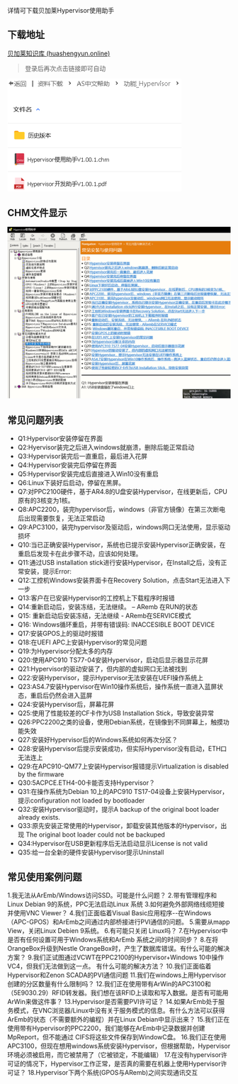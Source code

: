 详情可下载贝加莱Hypervisor使用助手

## 下载地址
[贝加莱知识库 (huashengyun.online)](https://brtechs.huashengyun.online/index.php?mod=bjl&do=file&gid=19#group&do=file&gid=19&fid=2855)
> 登录后再次点击链接即可自动

![](FILES/017Hypervisor安装与使用问题/image-20230221144345725.png)

## CHM文件显示
![](FILES/017Hypervisor安装与使用问题/image-20230221143845910.png)

## 常见问题列表
- Q1:Hypervisor安装停留在界面
- Q2:Hyervisor装完之后进入windows就崩溃，删除后能正常启动
- Q3:Hypervisor装完后一直重启，最后进入花屏
- Q4:Hypervisor安装完后停留在界面
- Q5:Hypervisor安装完成后直接进入Win10没有重启
- Q6:Linux下装好后启动，停留在黑屏。
- Q7:对PPC2100硬件，基于AR4.8的U盘安装Hypervisor，在线更新后，CPU原有的3核变为1核。
- Q8:APC2200，装完hypervisor后，windows（非官方镜像）在第三次断电后出现需要恢复，无法正常启动
- Q9:APC3100，装完hypervisor及驱动后，windows网口无法使用，显示驱动损坏
- Q10:当已正确安装Hypervisor，系统也已提示安装Hypervisor正确安装，在重启后发现卡在此步骤不动，应该如何处理。
- Q11:通过USB installation stick进行安装Hypervisor，在Install之后，没有正常安装，提示Error:
- Q12:工控机Windows安装界面卡在Recovery Solution，点击Start无法进入下一步
- Q13:客户在已安装Hypervisor的工控机上下载程序时报错
- Q14:重新启动后，安装冻结，无法继续。 – ARemb 在RUN的状态
- Q15: 重新启动后安装冻结，无法继续 - ARemb在SERVICE模式
- Q16: Windows循环重启，并带有错误码: INACCESIBLE BOOT DEVICE
- Q17:安装GPOS上的驱动时报错
- Q18:在UEFI APC上安装Hypervisor的常见问题
- Q19:为Hypervisor分配太多的内存
- Q20:使用APC910 TS77-04安装Hypervisor，启动后显示器显示花屏
- Q21:Hypervisor的驱动安装了，但内部的虚拟网口无法被找到
- Q22:安装Hypervisor，提示Hypervisor无法安装在UEFI操作系统上
- Q23:AS4.7安装Hypervisor在Win10操作系统后，操作系统一直进入蓝屏状态，重启后仍然会进入蓝屏
- Q24:安装Hypervisor后，屏幕花屏
- Q25:使用了性能较差的CF卡作为USB Installation Stick，导致安装异常
- Q26:PPC2200之类的设备，使用Debian系统，在镜像到不同屏幕上，触摸功能失效
- Q27:安装好Hypervisor后的Windows系统如何再次分区？
- Q28:安装Hypervisor后提示安装成功，但实际Hypervisor没有启动，ETH口无法连上
- Q29:在APC910-QM77上安装Hypervisor报错提示Virtualization is disabled by the firmware
- Q30:5ACPCE.ETH4-00卡能否支持Hypervisor？
- Q31:在操作系统为Debian 10上的APC910 TS17-04设备上安装Hypervisor，提示configuration not loaded by bootloader
- Q32:安装Hypervisor驱动时，提示A backup of the original boot loader already exists.
- Q33:原先安装正常使用的Hypervisor，卸载安装其他版本的Hypervisor，出现 The original boot loader could not be backuped
- Q34:Hypervisor在USB更新程序后无法启动显示License is not valid
- Q35:给一台全新的硬件安装Hypervisor提示Uninstall

## 常见使用案例问题
1.我无法从ArEmb/Windows访问SSD。可能是什么问题？
2.带有管理程序和Linux Debian 9的系统，PPC无法启动Linux 系统
3.如何避免外部网络线缆短接并使用VNC Viewer？
4.我们正面临着Visual Basic应用程序--在Windows（APC-GPOS）和ArEmb之间通过内部桥接进行PVI通信的问题。
5.需要从mapp View，关闭Linux Debien 9系统。
6.有可能只关闭 Linux吗？
7.在Hypervisor中是否有任何设置可用于Windows系统和ArEmb 系统之间的时间同步？
8.在将OrangeBox升级到Nestle OrangeBox时，产生了数据库错误。有什么可能的解决方案？
9.我们正试图通过VCWT在PPC2100的Hypervisor+Windows 10中操作VC4，但我们无法做到这一点。 有什么可能的解决方法？
10.我们正面临着Hypervisor和Zenon SCADA的PVI通信问题
11.我们在windows上用Hypervisor创建的分区数量有什么限制吗？
12.我们正在使用带有ArWin的APC3100和（5E9030.29）RFID转发器。我们想在该RFID上读取和写入数据。是否有可能用ArWin来做这件事？
13.Hypervisor是否需要PVI许可证？
14.如果ArEmb处于服务模式，在VNC浏览器/Linux中没有关于服务模式的信息。有什么方法可以获得ArEmb的状态（不需要额外的编程）并在Linux Debian中显示出来？
15.我们正在使用带有Hypervisor的PPC2200，我们能够在ArEmb中记录数据并创建MpReport，但不能通过 CIFS将这些文件保存到WindowC盘。
16.我们正在使用APC3100，但现在想用windows系统安装Hypervisor，但根据帮助，Hypervisor环境必须被启用，而它被禁用了（它被锁定，不能编辑）
17.在没有hypervisor许可证的情况下，Hypervisor工作正常，是否真的需要在机器上使用Hypervisor许可证？
18.Hypervisor下两个系统(GPOS与ARemb)之间实现通讯交互
